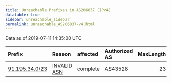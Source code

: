 ```yaml
---
title: Unreachable Prefixes in AS206837 (IPv4)
datatable: true
sidebar: unreachable_sidebar
permalink: unreachable_AS206837-v4.html
---
```


Data as of 2019-07-11 14:35:00 UTC


<div class="datatable-begin"></div>

| Prefix                                                 | Reason                                                                                                 | affected   | Authorized AS   |   MaxLength | Anchor                                         |   unreachable /24s |
|:-------------------------------------------------------|:-------------------------------------------------------------------------------------------------------|:-----------|:----------------|------------:|:-----------------------------------------------|-------------------:|
| [91.195.34.0/23](https://stat.ripe.net/91.195.34.0/23) | [INVALID ASN](https://rpki-validator.ripe.net/announcement-preview?asn=AS206837&prefix=91.195.34.0/23) | complete   | AS43528         |          23 | [RIPE](unreachable_RIPE_NCC_RPKI_Root-v4.html) |                  2 |

<div class="datatable-end"></div>